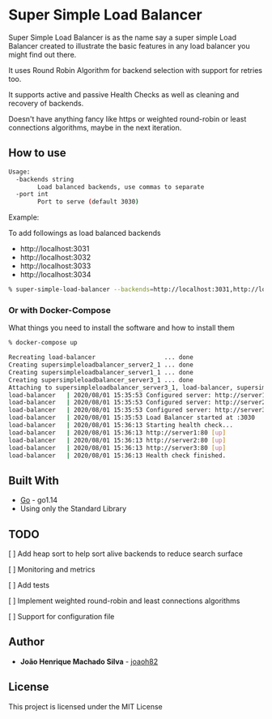 # Super Simple Load Balancer

Super Simple Load Balancer is as the name say a super simple Load Balancer created to illustrate the basic features in any load balancer you might find out there.

It uses Round Robin Algorithm for backend selection with support for retries too.

It supports active and passive Health Checks as well as cleaning and recovery of backends.

Doesn't have anything fancy like https or weighted round-robin or least connections algorithms, maybe in the next iteration.

## How to use

```bash
Usage:
  -backends string
        Load balanced backends, use commas to separate
  -port int
        Port to serve (default 3030)
```
Example:

To add followings as load balanced backends
- http://localhost:3031
- http://localhost:3032
- http://localhost:3033
- http://localhost:3034
```bash
% super-simple-load-balancer --backends=http://localhost:3031,http://localhost:3032,http://localhost:3033,http://localhost:3034
```

### Or with Docker-Compose

What things you need to install the software and how to install them

```bash
% docker-compose up

Recreating load-balancer                   ... done
Creating supersimpleloadbalancer_server2_1 ... done
Creating supersimpleloadbalancer_server1_1 ... done
Creating supersimpleloadbalancer_server3_1 ... done
Attaching to supersimpleloadbalancer_server3_1, load-balancer, supersimpleloadbalancer_server2_1, supersimpleloadbalancer_server1_1
load-balancer   | 2020/08/01 15:35:53 Configured server: http://server1:80
load-balancer   | 2020/08/01 15:35:53 Configured server: http://server2:80
load-balancer   | 2020/08/01 15:35:53 Configured server: http://server3:80
load-balancer   | 2020/08/01 15:35:53 Load Balancer started at :3030
load-balancer   | 2020/08/01 15:36:13 Starting health check...
load-balancer   | 2020/08/01 15:36:13 http://server1:80 [up]
load-balancer   | 2020/08/01 15:36:13 http://server2:80 [up]
load-balancer   | 2020/08/01 15:36:13 http://server3:80 [up]
load-balancer   | 2020/08/01 15:36:13 Health check finished.
```

## Built With

* [Go](https://golang.org/) - go1.14
* Using only the Standard Library

## TODO
[ ] Add heap sort to help sort alive backends to reduce search surface

[ ] Monitoring and metrics

[ ] Add tests

[ ] Implement weighted round-robin and least connections algorithms

[ ] Support for configuration file

## Author

* **João Henrique Machado Silva** - [joaoh82](https://github.com/joaoh82)


## License

This project is licensed under the MIT License
